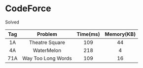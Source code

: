 # CodeForce

Solved

|Tag|Problem|Time(ms)|Memory(KB)|
|:------:|:------:|:------:|:------:|
|1A|Theatre Square|109|44|
|4A|WaterMelon|218|4|
|71A|Way Too Long Words|109|16|
